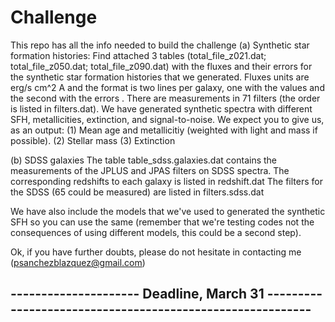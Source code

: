 # Challenge
This repo has all the info needed to build the challenge
(a) Synthetic star formation histories: 
Find attached 3 tables (total_file_z021.dat; total_file_z050.dat; total_file_z090.dat) with the fluxes and their errors for the synthetic star formation histories that we generated.
Fluxes units are erg/s cm^2 A and the format is two lines per galaxy, one with 
the values and the second with the errors . There are measurements in 71 filters (the order 
is listed in filters.dat).
We have generated synthetic spectra with different SFH, metallicities, extinction, and signal-to-noise.
We expect you to give us, as an output: 
(1) Mean age and metallicitiy (weighted with light and mass if possible).
(2) Stellar mass
(3) Extinction

(b) SDSS galaxies
The table table_sdss.galaxies.dat  contains the measurements of the JPLUS and JPAS filters on SDSS spectra. The corresponding redshifts to each galaxy is listed in redshift.dat 
The filters for the SDSS (65 could be measured) are listed in filters.sdss.dat

We have also include the models that we've used to generated the synthetic SFH so you can use the same (remember that we're testing codes not the consequences of using different models, this could be a second step).

Ok, if you have further doubts, please do not hesitate in contacting me (psanchezblazquez@gmail.com)

 ---------------------   Deadline, March 31  ----------------------------------------------------------
 -------------------------------------------------------------------------------------------------------
